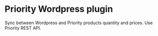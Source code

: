 # Priority Wordpress plugin
Sync between Wordpress and Priority products quantity and prices.
Use Priority REST API.
